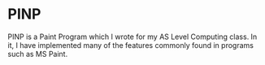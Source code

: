 PINP
====
PINP is a Paint Program which I wrote for my AS Level Computing class.
In it, I have implemented many of the features commonly found in programs such as MS Paint.